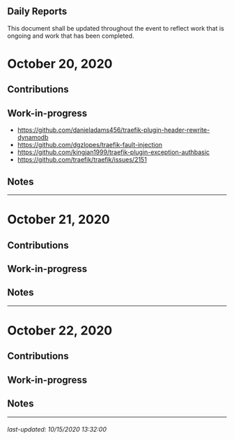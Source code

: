 Daily Reports
---

This document shall be updated throughout the event to reflect work that is ongoing and work that has been completed.

# October 20, 2020

Contributions
---

Work-in-progress
---
* https://github.com/danieladams456/traefik-plugin-header-rewrite-dynamodb
* https://github.com/dgzlopes/traefik-fault-injection
* https://github.com/kingjan1999/traefik-plugin-exception-authbasic
* https://github.com/traefik/traefik/issues/2151

Notes
---

---
# October 21, 2020

Contributions
---

Work-in-progress
---

Notes
---

---
# October 22, 2020

Contributions
---

Work-in-progress
---

Notes
---

---

###### _last-updated: 10/15/2020 13:32:00_
